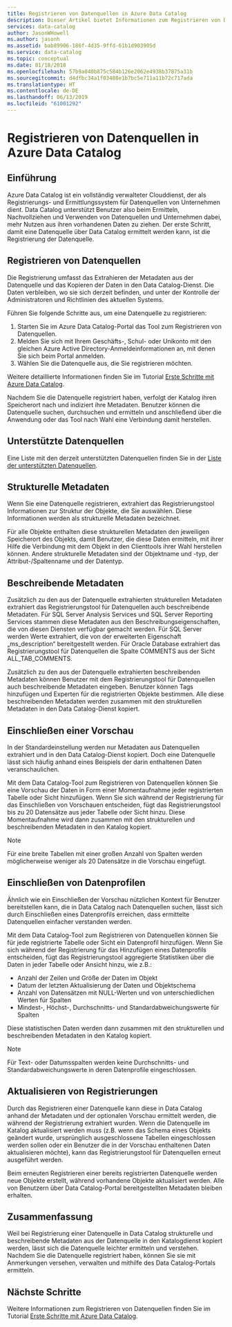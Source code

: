 ```yaml
---
title: Registrieren von Datenquellen in Azure Data Catalog
description: Dieser Artikel bietet Informationen zum Registrieren von Datenquellen bei Azure Data Catalog, einschließlich der während der Registrierung extrahierten Metadatenfelder.
services: data-catalog
author: JasonWHowell
ms.author: jasonh
ms.assetid: bab89906-186f-4d35-9ffd-61b1d903905d
ms.service: data-catalog
ms.topic: conceptual
ms.date: 01/18/2018
ms.openlocfilehash: 57b9a040b875c584b126e2062e4938b37875a31b
ms.sourcegitcommit: d4dfbc34a1f03488e1b7bc5e711a11b72c717ada
ms.translationtype: HT
ms.contentlocale: de-DE
ms.lasthandoff: 06/13/2019
ms.locfileid: "61001292"
---
```

# <a name="register-data-sources-in-azure-data-catalog"></a>Registrieren von Datenquellen in Azure Data Catalog
## <a name="introduction"></a>Einführung
Azure Data Catalog ist ein vollständig verwalteter Clouddienst, der als Registrierungs- und Ermittlungssystem für Datenquellen von Unternehmen dient. Data Catalog unterstützt Benutzer also beim Ermitteln, Nachvollziehen und Verwenden von Datenquellen und Unternehmen dabei, mehr Nutzen aus ihren vorhandenen Daten zu ziehen. Der erste Schritt, damit eine Datenquelle über Data Catalog ermittelt werden kann, ist die Registrierung der Datenquelle.

## <a name="register-data-sources"></a>Registrieren von Datenquellen
Die Registrierung umfasst das Extrahieren der Metadaten aus der Datenquelle und das Kopieren der Daten in den Data Catalog-Dienst. Die Daten verbleiben, wo sie sich derzeit befinden, und unter der Kontrolle der Administratoren und Richtlinien des aktuellen Systems.

Führen Sie folgende Schritte aus, um eine Datenquelle zu registrieren:
1. Starten Sie im Azure Data Catalog-Portal das Tool zum Registrieren von Datenquellen. 
2. Melden Sie sich mit Ihrem Geschäfts-, Schul- oder Unikonto mit den gleichen Azure Active Directory-Anmeldeinformationen an, mit denen Sie sich beim Portal anmelden.
3. Wählen Sie die Datenquelle aus, die Sie registrieren möchten.

Weitere detaillierte Informationen finden Sie im Tutorial [Erste Schritte mit Azure Data Catalog](data-catalog-get-started.md).

Nachdem Sie die Datenquelle registriert haben, verfolgt der Katalog ihren Speicherort nach und indiziert ihre Metadaten. Benutzer können die Datenquelle suchen, durchsuchen und ermitteln und anschließend über die Anwendung oder das Tool nach Wahl eine Verbindung damit herstellen.

## <a name="supported-data-sources"></a>Unterstützte Datenquellen
Eine Liste mit den derzeit unterstützten Datenquellen finden Sie in der [Liste der unterstützten Datenquellen](data-catalog-dsr.md).

## <a name="structural-metadata"></a>Strukturelle Metadaten
Wenn Sie eine Datenquelle registrieren, extrahiert das Registrierungstool Informationen zur Struktur der Objekte, die Sie auswählen. Diese Informationen werden als strukturelle Metadaten bezeichnet.

Für alle Objekte enthalten diese strukturellen Metadaten den jeweiligen Speicherort des Objekts, damit Benutzer, die diese Daten ermitteln, mit ihrer Hilfe die Verbindung mit dem Objekt in den Clienttools ihrer Wahl herstellen können. Andere strukturelle Metadaten sind der Objektname und -typ, der Attribut-/Spaltenname und der Datentyp.

## <a name="descriptive-metadata"></a>Beschreibende Metadaten
Zusätzlich zu den aus der Datenquelle extrahierten strukturellen Metadaten extrahiert das Registrierungstool für Datenquellen auch beschreibende Metadaten. Für SQL Server Analysis Services und SQL Server Reporting Services stammen diese Metadaten aus den Beschreibungseigenschaften, die von diesen Diensten verfügbar gemacht werden. Für SQL Server werden Werte extrahiert, die von der erweiterten Eigenschaft „ms\_description“ bereitgestellt werden. Für Oracle Database extrahiert das Registrierungstool für Datenquellen die Spalte COMMENTS aus der Sicht ALL\_TAB\_COMMENTS.

Zusätzlich zu den aus der Datenquelle extrahierten beschreibenden Metadaten können Benutzer mit dem Registrierungstool für Datenquellen auch beschreibende Metadaten eingeben. Benutzer können Tags hinzufügen und Experten für die registrierten Objekte bestimmen. Alle diese beschreibenden Metadaten werden zusammen mit den strukturellen Metadaten in den Data Catalog-Dienst kopiert.

## <a name="include-previews"></a>Einschließen einer Vorschau
In der Standardeinstellung werden nur Metadaten aus Datenquellen extrahiert und in den Data Catalog-Dienst kopiert. Doch eine Datenquelle lässt sich häufig anhand eines Beispiels der darin enthaltenen Daten veranschaulichen.

Mit dem Data Catalog-Tool zum Registrieren von Datenquellen können Sie eine Vorschau der Daten in Form einer Momentaufnahme jeder registrierten Tabelle oder Sicht hinzufügen. Wenn Sie sich während der Registrierung für das Einschließen von Vorschauen entscheiden, fügt das Registrierungstool bis zu 20 Datensätze aus jeder Tabelle oder Sicht hinzu. Diese Momentaufnahme wird dann zusammen mit den strukturellen und beschreibenden Metadaten in den Katalog kopiert.

> [!NOTE]
> Für eine breite Tabellen mit einer großen Anzahl von Spalten werden möglicherweise weniger als 20 Datensätze in die Vorschau eingefügt.
>
>

## <a name="include-data-profiles"></a>Einschließen von Datenprofilen
Ähnlich wie ein Einschließen der Vorschau nützlichen Kontext für Benutzer bereitstellen kann, die in Data Catalog nach Datenquellen suchen, lässt sich durch Einschließen eines Datenprofils erreichen, dass ermittelte Datenquellen einfacher verstanden werden.

Mit dem Data Catalog-Tool zum Registrieren von Datenquellen können Sie für jede registrierte Tabelle oder Sicht ein Datenprofil hinzufügen. Wenn Sie sich während der Registrierung für das Hinzufügen eines Datenprofils entscheiden, fügt das Registrierungstool aggregierte Statistiken über die Daten in jeder Tabelle oder Ansicht hinzu, wie z.B.:

* Anzahl der Zeilen und Größe der Daten im Objekt
* Datum der letzten Aktualisierung der Daten und Objektschema
* Anzahl von Datensätzen mit NULL-Werten und von unterschiedlichen Werten für Spalten
* Mindest-, Höchst-, Durchschnitts- und Standardabweichungswerte für Spalten

Diese statistischen Daten werden dann zusammen mit den strukturellen und beschreibenden Metadaten in den Katalog kopiert.

> [!NOTE]
> Für Text- oder Datumsspalten werden keine Durchschnitts- und Standardabweichungswerte in deren Datenprofile eingeschlossen.
>
>

## <a name="update-registrations"></a>Aktualisieren von Registrierungen
Durch das Registrieren einer Datenquelle kann diese in Data Catalog anhand der Metadaten und der optionalen Vorschau ermittelt werden, die während der Registrierung extrahiert wurden. Wenn die Datenquelle im Katalog aktualisiert werden muss (z.B. wenn das Schema eines Objekts geändert wurde, ursprünglich ausgeschlossene Tabellen eingeschlossen werden sollen oder ein Benutzer die in der Vorschau enthaltenen Daten aktualisieren möchte), kann das Registrierungstool für Datenquellen erneut ausgeführt werden.

Beim erneuten Registrieren einer bereits registrierten Datenquelle werden neue Objekte erstellt, während vorhandene Objekte aktualisiert werden. Alle von Benutzern über Data Catalog-Portal bereitgestellten Metadaten bleiben erhalten.

## <a name="summary"></a>Zusammenfassung
Weil bei Registrierung einer Datenquelle in Data Catalog strukturelle und beschreibende Metadaten aus der Datenquelle in den Katalogdienst kopiert werden, lässt sich die Datenquelle leichter ermitteln und verstehen. Nachdem Sie die Datenquelle registriert haben, können Sie sie mit Anmerkungen versehen, verwalten und mithilfe des Data Catalog-Portals ermitteln.

## <a name="next-steps"></a>Nächste Schritte
Weitere Informationen zum Registrieren von Datenquellen finden Sie im Tutorial [Erste Schritte mit Azure Data Catalog](data-catalog-get-started.md).
